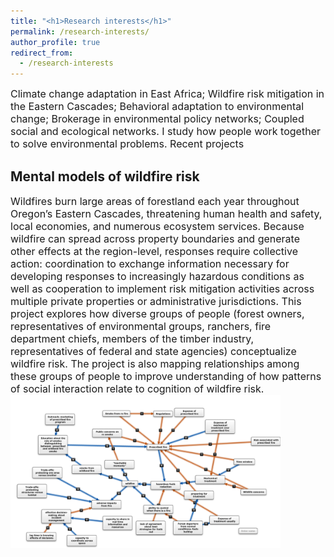 ```yaml
---
title: "<h1>Research interests</h1>"
permalink: /research-interests/
author_profile: true
redirect_from: 
  - /research-interests
---
```



<font size = "3">
Climate change adaptation in East Africa; Wildfire risk mitigation in the Eastern Cascades; Behavioral adaptation to environmental change; Brokerage in environmental policy networks; Coupled social and ecological networks. I study how people work together to solve environmental problems. Recent projects
</font>

<h2><b>Mental models of wildfire risk</b></h2>

<font size = "3">
Wildfires burn large areas of forestland each year throughout Oregon’s Eastern Cascades, threatening human health and safety, local economies, and numerous ecosystem services. 
Because wildfire can spread across property boundaries and generate other effects at the region-level, responses require collective action: coordination to exchange information necessary for developing responses to increasingly hazardous conditions as well as cooperation to implement risk mitigation activities across multiple private properties or administrative jurisdictions. 
This project explores how diverse groups of people (forest owners, representatives of environmental groups, ranchers, fire department chiefs, members of the timber industry, representatives of federal and state agencies) conceptualize wildfire risk. 
The project is also mapping relationships among these groups of people to improve understanding of how patterns of social interaction relate to cognition of wildfire risk. 
</font>

<div>
<img src="../images/firementalmodel.png" style = "max-width:45vw">
</div>
